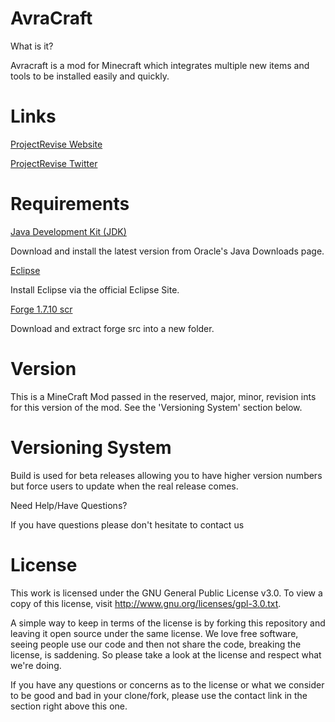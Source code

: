 # AvraCraft
What is it?

Avracraft is a mod for Minecraft which integrates multiple new items and tools to be installed easily and quickly.

# Links

<a href="http://www.projectrevise.com">ProjectRevise Website</a>

<a href="http://www.projectrevise.com">ProjectRevise Twitter</a>

# Requirements

<a href="http://www.oracle.com/technetwork/java/javase/downloads/jdk8-downloads-2133151.html">Java Development Kit (JDK)</a>

Download and install the latest version from Oracle's Java Downloads page.

<a href="https://www.eclipse.org/downloads/packages/eclipse-ide-java-developers/lunasr2">Eclipse</a>

Install Eclipse via the official Eclipse Site.

<a href="http://adfoc.us/serve/sitelinks/?id=271228&url=http://files.minecraftforge.net/maven/net/minecraftforge/forge/1.7.10-10.13.3.1420-1.7.10/forge-1.7.10-10.13.3.1420-1.7.10-src.zip">Forge 1.7.10 scr</a>

Download and extract forge src into a new folder.

# Version

This is a MineCraft Mod passed in the reserved, major, minor, revision ints for this version of the mod. See the 'Versioning System' section below.

# Versioning System

Build is used for beta releases allowing you to have higher version numbers but force users to update when the real release comes. 

Need Help/Have Questions?

If you have questions please don't hesitate to contact us

# License

This work is licensed under the GNU General Public License v3.0. To view a copy of this license, visit http://www.gnu.org/licenses/gpl-3.0.txt.

A simple way to keep in terms of the license is by forking this repository and leaving it open source under the same license. We love free software, seeing people use our code and then not share the code, breaking the license, is saddening. So please take a look at the license and respect what we're doing.

If you have any questions or concerns as to the license or what we consider to be good and bad in your clone/fork, please use the contact link in the section right above this one.
